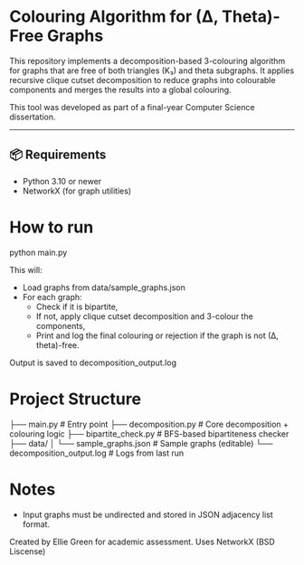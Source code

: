 # Colouring Algorithm for (∆, Theta)-Free Graphs

This repository implements a decomposition-based 3-colouring algorithm for graphs that are free of both triangles (K₃) and theta subgraphs. It applies recursive clique cutset decomposition to reduce graphs into colourable components and merges the results into a global colouring.

This tool was developed as part of a final-year Computer Science dissertation.

---

## 📦 Requirements

- Python 3.10 or newer
- NetworkX (for graph utilities)

# How to run

python main.py

This will:
- Load graphs from data/sample_graphs.json
- For each graph:
    - Check if it is bipartite,
    - If not, apply clique cutset decomposition and 3-colour the components,
    - Print and log the final colouring or rejection if the graph is not (∆, theta)-free.

Output is saved to decomposition_output.log

# Project Structure

├── main.py                  # Entry point
├── decomposition.py         # Core decomposition + colouring logic
├── bipartite_check.py       # BFS-based bipartiteness checker
├── data/
│   └── sample_graphs.json   # Sample graphs (editable)
└── decomposition_output.log # Logs from last run

# Notes

- Input graphs must be undirected and stored in JSON adjacency list format.

Created by Ellie Green for academic assessment.
Uses NetworkX (BSD Liscense)
